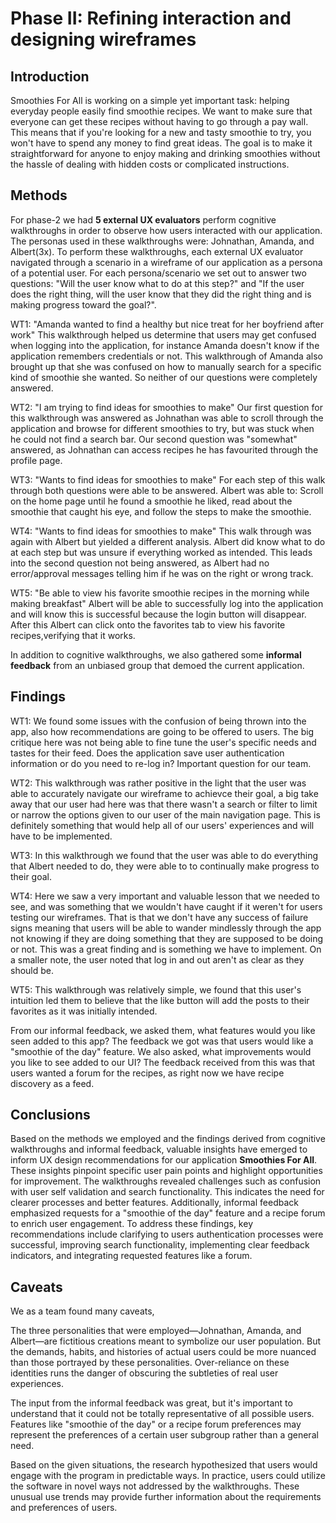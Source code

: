 # Phase II: Refining interaction and designing wireframes

## Introduction

Smoothies For All is working on a simple yet important task: helping everyday people easily find smoothie recipes. We want to make sure that everyone can get these recipes without having to go through a pay wall. This means that if you're looking for a new and tasty smoothie to try, you won't have to spend any money to find great ideas. The goal is to make it straightforward for anyone to enjoy making and drinking smoothies without the hassle of dealing with hidden costs or complicated instructions.

## Methods

For phase-2 we had **5 external UX evaluators** perform cognitive walkthroughs in order to observe how users interacted with our application. The personas used in these walkthroughs were: Johnathan, Amanda, and Albert(3x). To perform these walkthroughs, each external UX evaluator navigated through a scenario in a wireframe of our application as a persona of a potential user. For each persona/scenario we set out to answer two questions: "Will the user know what to do at this step?" and "If the user does the right thing, will the user know that they did the right thing and is making progress toward the goal?".

WT1: "Amanda wanted to find a healthy but nice treat for her boyfriend after work" This walkthrough helped us determine that users may get confused when logging into the application, for instance Amanda doesn't know if the application remembers credentials or not. This walkthrough of Amanda also brought up that she was confused on how to manually search for a specific kind of smoothie she wanted. So neither of our questions were completely answered.

WT2: "I am trying to find ideas for smoothies to make" Our first question for this walkthrough was answered as Johnathan was able to scroll through the application and browse for different smoothies to try, but was stuck when he could not find a search bar. Our second question was "somewhat" answered, as Johnathan can access recipes he has favourited through the profile page.

WT3: "Wants to find ideas for smoothies to make" For each step of this walk through both questions were able to be answered. Albert was able to: Scroll on the home page until he found a smoothie he liked, read about the smoothie that caught his eye, and follow the steps to make the smoothie.

WT4: "Wants to find ideas for smoothies to make" This walk through was again with Albert but yielded a different analysis. Albert did know what to do at each step but was unsure if everything worked as intended. This leads into the second question not being answered, as Albert had no error/approval messages telling him if he was on the right or wrong track.

WT5: "Be able to view his favorite smoothie recipes in the morning while making breakfast" Albert will be able to successfully log into the application and will know this is successful because the login button will disappear. After this Albert can click onto the favorites tab to view his favorite recipes,verifying that it works.

In addition to cognitive walkthroughs, we also gathered some **informal feedback** from an unbiased group that demoed the current application.


## Findings
WT1: We found some issues with the confusion of being thrown into the app, also how recommendations are going to be offered to users. The big critique here was not being able to fine tune the user's specific needs and tastes for their feed. Does the application save user authentication information or do you need to re-log in? Important question for our team.

WT2: This walkthrough was rather positive in the light that the user was able to accurately navigate our wireframe to achievce their goal, a big take away that our user had here was that there wasn't a search or filter to limit or narrow the options given to our user of the main navigation page. This is definitely something that would help all of our users' experiences and will have to be implemented.

WT3: In this walkthrough we found that the user was able to do everything that Albert needed to do, they were able to to continually make progress to their goal.

WT4: Here we saw a very important and valuable lesson that we needed to see, and was something that we wouldn't have caught if it weren't for users testing our wireframes. That is that we don't have any success of failure signs meaning that users will be able to wander mindlessly through the app not knowing if they are doing something that they are supposed to be doing or not. This was a great finding and is something we have to implement. On a smaller note, the user noted that log in and out aren't as clear as they should be.

WT5: This walkthrough was relatively simple, we found that this user's intuition led them to believe that the like button will add the posts to their favorites as it was initially intended.

From our informal feedback, we asked them, what features would you like seen added to this app? The feedback we got was that users would like a "smoothie of the day" feature. We also asked, what improvements would you like to see added to our UI? The feedback received from this was that users wanted a forum for the recipes, as right now we have recipe discovery as a feed.


## Conclusions

Based on the methods we employed and the findings derived from cognitive walkthroughs and informal feedback, valuable insights have emerged to inform UX design recommendations for our application **Smoothies For All**. These insights pinpoint specific user pain points and highlight opportunities for improvement. The walkthroughs revealed challenges such as confusion with user self validation and search functionality. This indicates the need for clearer processes and better features. Additionally, informal feedback emphasized requests for a "smoothie of the day" feature and a recipe forum to enrich user engagement. To address these findings, key recommendations include clarifying to users authentication processes were successful, improving search functionality, implementing clear feedback indicators, and integrating requested features like a forum.

## Caveats

We as a team found many caveats,

The three personalities that were employed—Johnathan, Amanda, and Albert—are fictitious creations meant to symbolize our user population. But the demands, habits, and histories of actual users could be more nuanced than those portrayed by these personalities. Over-reliance on these identities runs the danger of obscuring the subtleties of real user experiences.

The input from the informal feedback was great, but it's important to understand that it could not be totally representative of all possible users. Features like "smoothie of the day" or a recipe forum preferences may represent the preferences of a certain user subgroup rather than a general need.

Based on the given situations, the research hypothesized that users would engage with the program in predictable ways. In practice, users could utilize the software in novel ways not addressed by the walkthroughs. These unusual use trends may provide further information about the requirements and preferences of users.
